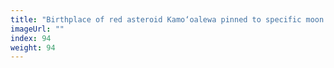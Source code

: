 ```yaml
---
title: "Birthplace of red asteroid Kamo‘oalewa pinned to specific moon crater"
imageUrl: ""
index: 94
weight: 94
---
```

